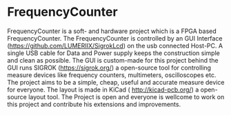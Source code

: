 # FrequencyCounter
FrequencyCounter is a soft- and hardware project which is a FPGA based FrequencyCounter. The FrequencyCounter is controlled by an GUI Interface (https://github.com/LUMERIIX/SigrokLcd) on the usb connected Host-PC. A single USB cable for Data and Power supply keeps the construction simple and clean as possible. The GUI is custom-made for this project behind the GUI runs SIGROK (https://sigrok.org/) a open-source tool for controlling measure devices like frequency counters, multimeters, oscilloscopes etc. The project aims to be a simple, cheap, useful and accurate measure device for everyone. The layout is made in KiCad ( http://kicad-pcb.org/) a open-source layout tool. The Project is open and everyone is wellcome to work on this project and contribute his extensions and improvements.
